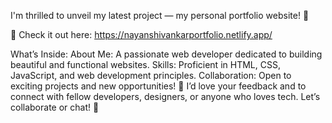 I'm thrilled to unveil my latest project — my personal portfolio website! 🎉

🔗 Check it out here: https://nayanshivankarportfolio.netlify.app/

What’s Inside:
About Me: A passionate web developer dedicated to building beautiful and functional websites.
Skills: Proficient in HTML, CSS, JavaScript, and web development principles.
Collaboration: Open to exciting projects and new opportunities! 🤝
I’d love your feedback and to connect with fellow developers, designers, or anyone who loves tech. Let’s collaborate or chat! 🙌
